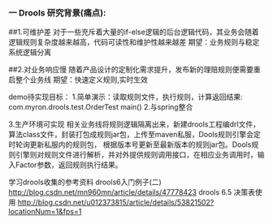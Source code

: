 ### 一 Drools 研究背景(痛点):

##1.可维护差
	对于一些充斥着大量的if-else逻辑的后台逻辑代码，其业务会随着逻辑规则复杂度越来越高，代码可读性和维护性越来越差
	 期望：业务规则与稳定系统逻辑分离
     
##2.对业务响应慢
	随着产品设计的定制化需求提升，发布新的理赔规则便需要重启整个业务线
	期望：快速定义规则,实时生效


demo待实现目标：
1.简单演示：读取规则文件，执行规则，计算返回结果:
   com.myron.drools.test.OrderTest main()
2.与spring整合

3.生产环境可实现
相关业务线将规则逻辑隔离出来，新建drools工程编drl文件，算法class文件，封装打包成规则jar包，上传至maven私服，Dools规则引擎会定时轮询更新私服内的规则包，
根据版本号更新至最新版本的规则jar包。Dools规则引擎则对规则文件进行解析，并对外提供规则调用接口，在相应业务调用时，输入Factor参数，返回规则执行结果。



学习drools收集的参考资料 
drools6入门例子(二) http://blog.csdn.net/mn960mn/article/details/47778423
drools 6.5 决策表使用 http://blog.csdn.net/u012373815/article/details/53821502?locationNum=1&fps=1
